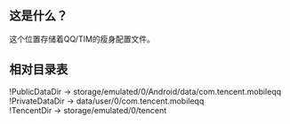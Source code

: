 ## 这是什么？

这个位置存储着QQ/TIM的瘦身配置文件。

## 相对目录表

!PublicDataDir -> storage/emulated/0/Android/data/com.tencent.mobileqq    
!PrivateDataDir -> data/user/0/com.tencent.mobileqq   
!TencentDir -> storage/emulated/0/tencent   
